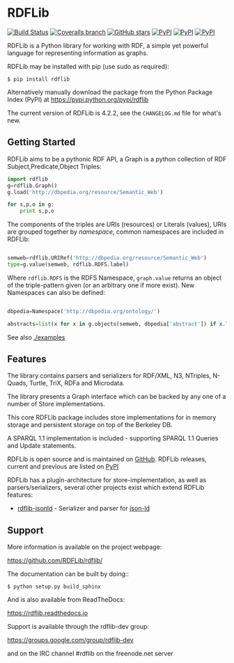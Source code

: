 RDFLib
======
[![Build Status](https://travis-ci.org/RDFLib/rdflib.png?branch=master)](https://travis-ci.org/RDFLib/rdflib)
[![Coveralls branch](https://img.shields.io/coveralls/RDFLib/rdflib/master.svg)](https://coveralls.io/r/RDFLib/rdflib?branch=master)
[![GitHub stars](https://img.shields.io/github/stars/RDFLib/rdflib.svg)](https://github.com/RDFLib/rdflib/stargazers)
[![PyPI](https://img.shields.io/pypi/v/rdflib.svg)](https://pypi.python.org/pypi/rdflib)
[![PyPI](https://img.shields.io/pypi/dm/rdflib.svg)](https://pypi.python.org/pypi/rdflib)
[![PyPI](https://img.shields.io/pypi/pyversions/rdflib.svg)](https://pypi.python.org/pypi/rdflib)


RDFLib is a Python library for working with RDF, a simple yet
powerful language for representing information as graphs.

RDFLib may be installed with pip (use sudo as required):

    $ pip install rdflib

Alternatively manually download the package from the Python Package
Index (PyPI) at https://pypi.python.org/pypi/rdflib

The current version of RDFLib is 4.2.2, see the ``CHANGELOG.md``
file for what's new.


Getting Started
---------------

RDFLib aims to be a pythonic RDF API, a Graph is a python collection
of RDF Subject,Predicate,Object Triples:

```python
import rdflib
g=rdflib.Graph()
g.load('http://dbpedia.org/resource/Semantic_Web')

for s,p,o in g:
    print s,p,o
```

The components of the triples are URIs (resources) or Literals
(values), URIs are grouped together by *namespace*, common namespaces are
included in RDFLib:

```python

semweb=rdflib.URIRef('http://dbpedia.org/resource/Semantic_Web')
type=g.value(semweb, rdflib.RDFS.label)
```

Where `rdflib.RDFS` is the RDFS Namespace, `graph.value` returns an
object of the triple-pattern given (or an arbitrary one if more
exist). New Namespaces can also be defined:

```python

dbpedia=Namespace('http://dbpedia.org/ontology/')

abstracts=list(x for x in g.objects(semweb, dbpedia['abstract']) if x.language=='en')
```

See also [./examples](./examples)


Features
--------

The library contains parsers and serializers for RDF/XML, N3,
NTriples, N-Quads, Turtle, TriX, RDFa and Microdata.

The library presents a Graph interface which can be backed by
any one of a number of Store implementations.

This core RDFLib package includes store implementations for
in memory storage and persistent storage on top of the Berkeley DB.

A SPARQL 1.1 implementation is included - supporting SPARQL 1.1 Queries and Update statements.

RDFLib is open source and is maintained on [GitHub](https://github.com/RDFLib/rdflib/). RDFLib releases, current and previous
are listed on [PyPI](https://pypi.python.org/pypi/rdflib/)

RDFLib has a plugin-architecture for store-implementation, as well as parsers/serializers, several other projects exist which extend RDFLib features:

 * [rdflib-jsonld](https://github.com/RDFLib/rdflib-jsonld) - Serializer and parser for [json-ld](http://json-ld.org)

Support
-------

More information is available on the project webpage:

https://github.com/RDFLib/rdflib/

The documentation can be built by doing::

    $ python setup.py build_sphinx

And is also available from ReadTheDocs:

https://rdflib.readthedocs.io

Support is available through the rdflib-dev group:

https://groups.google.com/group/rdflib-dev

and on the IRC channel #rdflib on the freenode.net server
